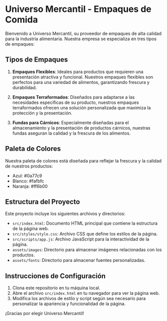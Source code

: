 # Universo Mercantil - Empaques de Comida

Bienvenido a Universo Mercantil, su proveedor de empaques de alta calidad para la industria alimentaria. Nuestra empresa se especializa en tres tipos de empaques:

## Tipos de Empaques

1. **Empaques Flexibles**: Ideales para productos que requieren una presentación atractiva y funcional. Nuestros empaques flexibles son perfectos para una variedad de alimentos, garantizando frescura y durabilidad.

2. **Empaques Terraformados**: Diseñados para adaptarse a las necesidades específicas de su producto, nuestros empaques terraformados ofrecen una solución personalizada que maximiza la protección y la presentación.

3. **Fundas para Cárnicos**: Especialmente diseñadas para el almacenamiento y la presentación de productos cárnicos, nuestras fundas aseguran la calidad y la frescura de los alimentos.

## Paleta de Colores

Nuestra paleta de colores está diseñada para reflejar la frescura y la calidad de nuestros productos:

- Azul: #0a77c9
- Blanco: #fafbfc
- Naranja: #ff6b00

## Estructura del Proyecto

Este proyecto incluye los siguientes archivos y directorios:

- `src/index.html`: Documento HTML principal que contiene la estructura de la página web.
- `src/styles/style.css`: Archivo CSS que define los estilos de la página.
- `src/scripts/app.js`: Archivo JavaScript para la interactividad de la página.
- `assets/images`: Directorio para almacenar imágenes relacionadas con los productos.
- `assets/fonts`: Directorio para almacenar fuentes personalizadas.

## Instrucciones de Configuración

1. Clona este repositorio en tu máquina local.
2. Abre el archivo `src/index.html` en tu navegador para ver la página web.
3. Modifica los archivos de estilo y script según sea necesario para personalizar la apariencia y funcionalidad de la página.

¡Gracias por elegir Universo Mercantil!